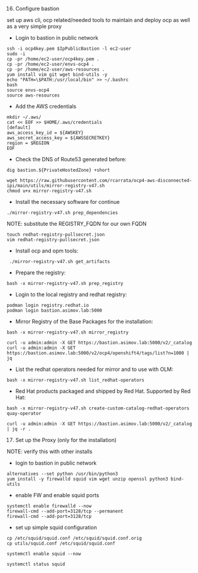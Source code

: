 
16. Configure bastion

set up aws cli, ocp related/needed tools to maintain and deploy ocp as well as a very simple proxy

* Login to bastion in public network

```
ssh -i ocp4key.pem $IpPublicBastion -l ec2-user
sudo -i
cp -pr /home/ec2-user/ocp4key.pem .
cp -pr /home/ec2-user/envs-ocp4 .
cp -pr /home/ec2-user/aws-resources .
yum install vim git wget bind-utils -y
echo "PATH=\$PATH:/usr/local/bin" >> ~/.bashrc
bash
source envs-ocp4
source aws-resources
```

* Add the AWS credentials

```
mkdir ~/.aws/
cat << EOF >> $HOME/.aws/credentials
[default]
aws_access_key_id = ${AWSKEY}
aws_secret_access_key = ${AWSSECRETKEY}
region = $REGION
EOF
```

* Check the DNS of Route53 generated before:

```
dig bastion.${PrivateHostedZone} +short
```

```
wget https://raw.githubusercontent.com/rcarrata/ocp4-aws-disconnected-ipi/main/utils/mirror-registry-v47.sh
chmod u+x mirror-registry-v47.sh
```

* Install the necessary software for continue

```
./mirror-registry-v47.sh prep_dependencies
```

NOTE: substitute the REGISTRY_FQDN for our own FQDN

```
touch redhat-registry-pullsecret.json
vim redhat-registry-pullsecret.json
```

* Install ocp and opm tools: 

```
 ./mirror-registry-v47.sh get_artifacts
```

* Prepare the registry:

```
bash -x mirror-registry-v47.sh prep_registry
```

* Login to the local registry and redhat registry:

```
podman login registry.redhat.io
podman login bastion.asimov.lab:5000
```

* Mirror Registry of the Base Packages for the installation:

```
bash -x mirror-registry-v47.sh mirror_registry
```

```
curl -u admin:admin -X GET https://bastion.asimov.lab:5000/v2/_catalog
curl -u admin:admin -X GET https://bastion.asimov.lab:5000/v2/ocp4/openshift4/tags/list?n=1000 | jq
```

* List the redhat operators needed for mirror and to use with OLM:

```
bash -x mirror-registry-v47.sh list_redhat-operators
```

* Red Hat products packaged and shipped by Red Hat. Supported by Red Hat:

```
bash -x mirror-registry-v47.sh create-custom-catalog-redhat-operators quay-operator
```

```
curl -u admin:admin -X GET https://bastion.asimov.lab:5000/v2/_catalog | jq -r .
```


17. Set up the Proxy (only for the installation)

NOTE: verify this with other installs

* login to bastion in public network


```
alternatives --set python /usr/bin/python3
yum install -y firewalld squid vim wget unzip openssl python3 bind-utils
```

* enable FW and enable squid ports

```
systemctl enable firewalld --now
firewall-cmd --add-port=3128/tcp --permanent
firewall-cmd --add-port=3128/tcp
```

* set up simple squid configuration 

```
cp /etc/squid/squid.conf /etc/squid/squid.conf.orig
cp utils/squid.conf /etc/squid/squid.conf

systemctl enable squid --now

systemctl status squid
```